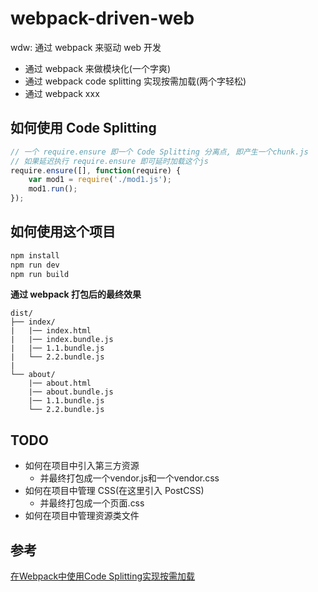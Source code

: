 # webpack-driven-web
wdw: 通过 webpack 来驱动 web 开发
* 通过 webpack 来做模块化(一个字爽)
* 通过 webpack code splitting 实现按需加载(两个字轻松)
* 通过 webpack xxx

## 如何使用 Code Splitting
```javascript
// 一个 require.ensure 即一个 Code Splitting 分离点, 即产生一个chunk.js
// 如果延迟执行 require.ensure 即可延时加载这个js
require.ensure([], function(require) {
    var mod1 = require('./mod1.js');
    mod1.run();
});
```

## 如何使用这个项目
```bash
npm install
npm run dev
npm run build
```

**通过 webpack 打包后的最终效果**
```
dist/
├── index/
|   |── index.html
|   |── index.bundle.js
|   |── 1.1.bundle.js
|   └── 2.2.bundle.js
|
└── about/
    |── about.html
    |── about.bundle.js
    |── 1.1.bundle.js
    └── 2.2.bundle.js
```

## TODO
* 如何在项目中引入第三方资源
  * 并最终打包成一个vendor.js和一个vendor.css
* 如何在项目中管理 CSS(在这里引入 PostCSS)
  * 并最终打包成一个页面.css
* 如何在项目中管理资源类文件

## 参考
[在Webpack中使用Code Splitting实现按需加载](http://www.alloyteam.com/2016/02/code-split-by-routes/)